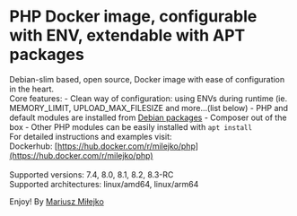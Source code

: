 PHP Docker image, configurable with ENV, extendable with APT packages
=====================================================================
Debian-slim based, open source, Docker image with ease of configuration in the heart.
<br>
Core features:
    - Clean way of configuration: using ENVs during runtime (ie. MEMORY_LIMIT, UPLOAD_MAX_FILESIZE and more...(list below)
    - PHP and default modules are installed from <a target="_blank" href="https://deb.sury.org">Debian packages</a>
    - Composer out of the box
    - Other PHP modules can be easily installed with <code>apt install</code>
<br>
For detailed instructions and examples visit:<br>
Dockerhub: [https://hub.docker.com/r/milejko/php](https://hub.docker.com/r/milejko/php)<br>
<br>
Supported versions: 7.4, 8.0, 8.1, 8.2, 8.3-RC<br>
Supported architectures: linux/amd64, linux/arm64<br>

Enjoy! By [Mariusz Miłejko](https://github.com/milejko)
